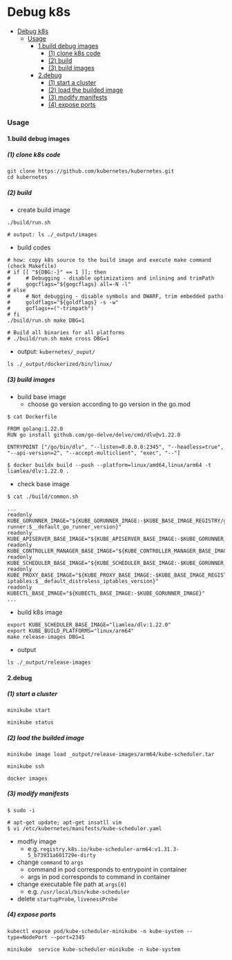 # Debug k8s
<!-- @import "[TOC]" {cmd="toc" depthFrom=1 depthTo=6 orderedList=false} -->

<!-- code_chunk_output -->

- [Debug k8s](#debug-k8s)
    - [Usage](#usage)
      - [1.build debug images](#1build-debug-images)
        - [(1) clone k8s code](#1-clone-k8s-code)
        - [(2) build](#2-build)
        - [(3) build images](#3-build-images)
      - [2.debug](#2debug)
        - [(1) start a cluster](#1-start-a-cluster)
        - [(2) load the builded image](#2-load-the-builded-image)
        - [(3) modify manifests](#3-modify-manifests)
        - [(4) expose ports](#4-expose-ports)

<!-- /code_chunk_output -->


### Usage

#### 1.build debug images

##### (1) clone k8s code
```shell
git clone https://github.com/kubernetes/kubernetes.git
cd kubernetes
```

##### (2) build

* create build image
```shell
./build/run.sh

# output: ls ./_output/images
```

* build codes
```shell
# how: copy k8s source to the build image and execute make command (check Makefile)
# if [[ "${DBG:-}" == 1 ]]; then
#     # Debugging - disable optimizations and inlining and trimPath
#     gogcflags="${gogcflags} all=-N -l"
# else
#     # Not debugging - disable symbols and DWARF, trim embedded paths
#     goldflags="${goldflags} -s -w"
#     goflags+=("-trimpath")
# fi
./build/run.sh make DBG=1

# Build all binaries for all platforms
# ./build/run.sh make cross DBG=1
```

* output: `kubernetes/_ouput/`
```shell
ls ./_output/dockerized/bin/linux/
```

##### (3) build images

* build base image
    * choose go version according to go version in the go.mod
```shell
$ cat Dockerfile

FROM golang:1.22.0
RUN go install github.com/go-delve/delve/cmd/dlv@v1.22.0

ENTRYPOINT ["/go/bin/dlv", "--listen=0.0.0.0:2345", "--headless=true", "--api-version=2", "--accept-multiclient", "exec", "--"]

$ docker buildx build --push --platform=linux/amd64,linux/arm64 -t liamlea/dlv:1.22.0 .
```

* check base image
```shell
$ cat ./build/common.sh

...
readonly KUBE_GORUNNER_IMAGE="${KUBE_GORUNNER_IMAGE:-$KUBE_BASE_IMAGE_REGISTRY/go-runner:$__default_go_runner_version}"
readonly KUBE_APISERVER_BASE_IMAGE="${KUBE_APISERVER_BASE_IMAGE:-$KUBE_GORUNNER_IMAGE}"
readonly KUBE_CONTROLLER_MANAGER_BASE_IMAGE="${KUBE_CONTROLLER_MANAGER_BASE_IMAGE:-$KUBE_GORUNNER_IMAGE}"
readonly KUBE_SCHEDULER_BASE_IMAGE="${KUBE_SCHEDULER_BASE_IMAGE:-$KUBE_GORUNNER_IMAGE}"
readonly KUBE_PROXY_BASE_IMAGE="${KUBE_PROXY_BASE_IMAGE:-$KUBE_BASE_IMAGE_REGISTRY/distroless-iptables:$__default_distroless_iptables_version}"
readonly KUBECTL_BASE_IMAGE="${KUBECTL_BASE_IMAGE:-$KUBE_GORUNNER_IMAGE}"
...

```
* build k8s image
```shell
export KUBE_SCHEDULER_BASE_IMAGE="liamlea/dlv:1.22.0"
export KUBE_BUILD_PLATFORMS="linux/arm64"
make release-images DBG=1 
```

* output
```shell
ls ./_output/release-images
```

#### 2.debug

##### (1) start a cluster
```shel
minikube start

minikube status
```

##### (2) load the builded image
```shell
minikube image load _output/release-images/arm64/kube-scheduler.tar

minikube ssh

docker images
```

##### (3) modify manifests
```shell
$ sudo -i

# apt-get update; apt-get insatll vim
$ vi /etc/kubernetes/manifests/kube-scheduler.yaml
```
* modfiy image
    * e.g. `registry.k8s.io/kube-scheduler-arm64:v1.31.3-5_b73931a601729e-dirty`
* change `command` to `args`
    * command in pod corresponds to entrypoint in container
    * args in pod corresponds to command in container
* change executable file path at `args[0]`
    * e.g. `/usr/local/bin/kube-scheduler`
* delete `startupProbe`, `livenessProbe`

##### (4) expose ports
```shell
kubectl expose pod/kube-scheduler-minikube -n kube-system --type=NodePort --port=2345

minikube  service kube-scheduler-minikube -n kube-system
```